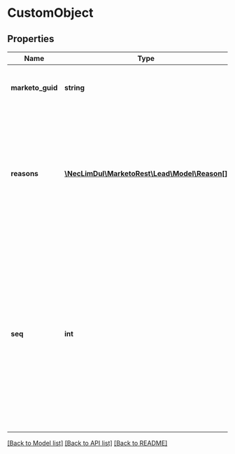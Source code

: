 # CustomObject

## Properties

Name | Type | Description | Notes
------------ | ------------- | ------------- | -------------
**marketo_guid** | **string** | Unique GUID of the custom object records |
**reasons** | [**\NecLimDul\MarketoRest\Lead\Model\Reason[]**](Reason.md) | List of reasons why an operation did not succeed.  Reasons are only present in API responses and should not be submitted | [optional]
**seq** | **int** | Integer indicating the sequence of the record in response.  This value is correlated to the order of the records included in the request input.  Seq should only be part of responses and should not be submitted. |

[[Back to Model list]](../../README.md#models) [[Back to API list]](../../README.md#endpoints) [[Back to README]](../../README.md)
